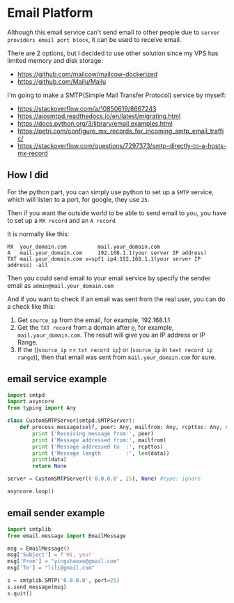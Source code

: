 # Email Platform

Although this email service can't send email to other people due to `server providers email port block`, it can be used to receive email.

There are 2 options, but I decided to use other solution since my VPS has limited memory and disk storage:
* https://github.com/mailcow/mailcow-dockerized
* https://github.com/Mailu/Mailu 

I'm going to make a SMTP(Simple Mail Transfer Protocol) service by myself:
* https://stackoverflow.com/a/10850619/8667243
* https://aiosmtpd.readthedocs.io/en/latest/migrating.html
* https://docs.python.org/3/library/email.examples.html
* https://petri.com/configure_mx_records_for_incoming_smtp_email_traffic/
* https://stackoverflow.com/questions/7297373/smtp-directly-to-a-hosts-mx-record

## How I did

For the python part, you can simply use python to set up a `SMTP` service, which will listen to a port, for google, they use `25`.

Then if you want the outside world to be able to send email to you, you have to set up a `MX record` and an `A record`.

It is normally like this:

```
MX  your_domain.com          mail.your_domain.com
A   mail.your_domain.com     192.168.1.1(your server IP address)
TXT mail.your_domain.com v=spf1 ip4:192.168.1.1(your server IP address) -all
```

Then you could send email to your email service by specify the sender email as `admin@mail.your_domain.com`

And if you want to check if an email was sent from the real user, you can do a check like this:

1. Get `source_ip` from the email, for example, 192.168.1.1
2. Get the `TXT record` from a domain after `@`, for example, `mail.your_domain.com`. The result will give you an IP address or IP Range.
3. If the ((`source_ip` == `txt record ip`) or (`source_ip` in `text record ip range`)), then that email was sent from `mail.your_domain.com` for sure.

## email service example

```python
import smtpd
import asyncore
from typing import Any

class CustomSMTPServer(smtpd.SMTPServer):
    def process_message(self, peer: Any, mailfrom: Any, rcpttos: Any, data: Any, mail_options: Any = None,rcpt_options: Any = None):
        print ('Receiving message from:', peer)
        print ('Message addressed from:', mailfrom)
        print ('Message addressed to  :', rcpttos)
        print ('Message length        :', len(data))
        print(data)
        return None

server = CustomSMTPServer(('0.0.0.0', 25), None) #type: ignore

asyncore.loop()
```

## email sender example

```python
import smtplib
from email.message import EmailMessage

msg = EmailMessage()
msg['Subject'] = f'Hi, you!'
msg['From'] = "yingshaoxo@gmail.com"
msg['To'] = "lili@gmail.com"

s = smtplib.SMTP('0.0.0.0', port=25)
s.send_message(msg)
s.quit()
```